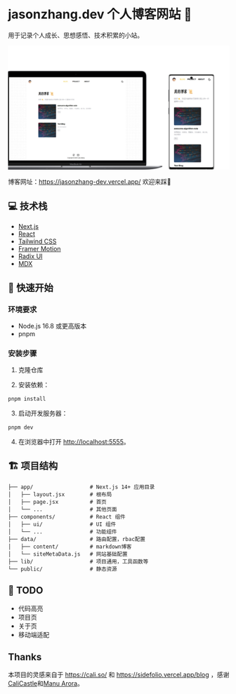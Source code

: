 # jasonzhang.dev 个人博客网站 🙂

用于记录个人成长、思想感悟、技术积累的小站。

![excemple.png](/public/basic/excemple.png)

博客网址：https://jasonzhang-dev.vercel.app/ 欢迎来踩💓

## 💻 技术栈

- [Next.js](https://nextjs.org/)
- [React](https://reactjs.org/)
- [Tailwind CSS](https://tailwindcss.com/)
- [Framer Motion](https://www.framer.com/motion/)
- [Radix UI](https://www.radix-ui.com/)
- [MDX](https://mdxjs.com/)

## 🚀 快速开始

### 环境要求

- Node.js 16.8 或更高版本
- pnpm

### 安装步骤

1. 克隆仓库

2. 安装依赖：
```bash
pnpm install
```

3. 启动开发服务器：
```bash
pnpm dev
```

4. 在浏览器中打开 [http://localhost:5555](http://localhost:3000)。

## 🏗️ 项目结构

```
├── app/                  # Next.js 14+ 应用目录
│   ├── layout.jsx        # 根布局
│   ├── page.jsx          # 首页
│   └── ...               # 其他页面
├── components/           # React 组件
│   ├── ui/               # UI 组件
│   └── ...               # 功能组件
├── data/                 # 路由配置，rbac配置
│   ├── content/          # markdown博客
│   └── siteMetaData.js   # 网站基础配置
├── lib/                  # 项目通用，工具函数等
└── public/               # 静态资源
```
## 🚧 TODO

- 代码高亮
- 项目页
- 关于页
- 移动端适配

## Thanks
本项目的灵感来自于 https://cali.so/ 和 https://sidefolio.vercel.app/blog ，感谢[CaliCastle](https://github.com/CaliCastle)和[Manu Arora](https://github.com/manuarora700)。
